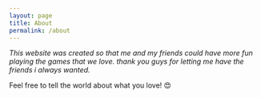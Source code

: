 ```yaml
---
layout: page
title: About
permalink: /about
---
```


*This website was created so that me and my friends could have more fun playing the games that we love. thank you guys for letting me have the friends i always wanted.*

Feel free to tell the world about what you love! 😍
